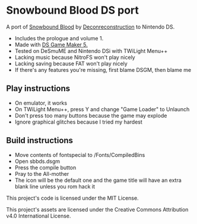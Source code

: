 # Snowbound Blood DS port

A port of [Snowbound
Blood](https://deconreconstruction.itch.io/snowbound-blood) by
[Deconreconstruction](https://deconreconstruction.com/) to Nintendo DS.

* Includes the prologue and volume 1.
* Made with [DS Game Maker
  5.](https://github.com/DigitalDesignDude/DS-Game-Maker-5-Setup)
* Tested on DeSmuME and Nintendo DSi with TWiLight Menu++
* Lacking music because NitroFS won't play nicely
* Lacking saving because FAT won't play nicely
* If there's any features you're missing, first blame DSGM, then blame me 

## Play instructions
* On emulator, it works
* On TWiLight Menu++, press Y and change "Game Loader" to Unlaunch
* Don't press too many buttons because the game may explode
* Ignore graphical glitches because I tried my hardest

## Build instructions
* Move contents of fontspecial to <DSGM folder>/Fonts/CompiledBins
* Open sbbds.dsgm
* Press the compile button
* Pray to the All-mother
* The icon will be the default one and the game title will have an
  extra blank line unless you rom hack it

This project's code is licensed under the MIT License. 

This project's assets are licensed under the Creative Commons Attribution v4.0
International License.

